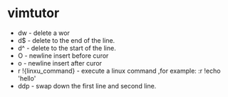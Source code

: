 # vimtutor
- dw - delete a wor
- d$ - delete to the end of the line.
- d^ - delete to the start of the line.
- O  - newline insert before curor
- o  - newline insert after curor
- r !{linxu_command} - execute a linux command ,for example: :r !echo 'hello'
- ddp - swap down the first line and second line.